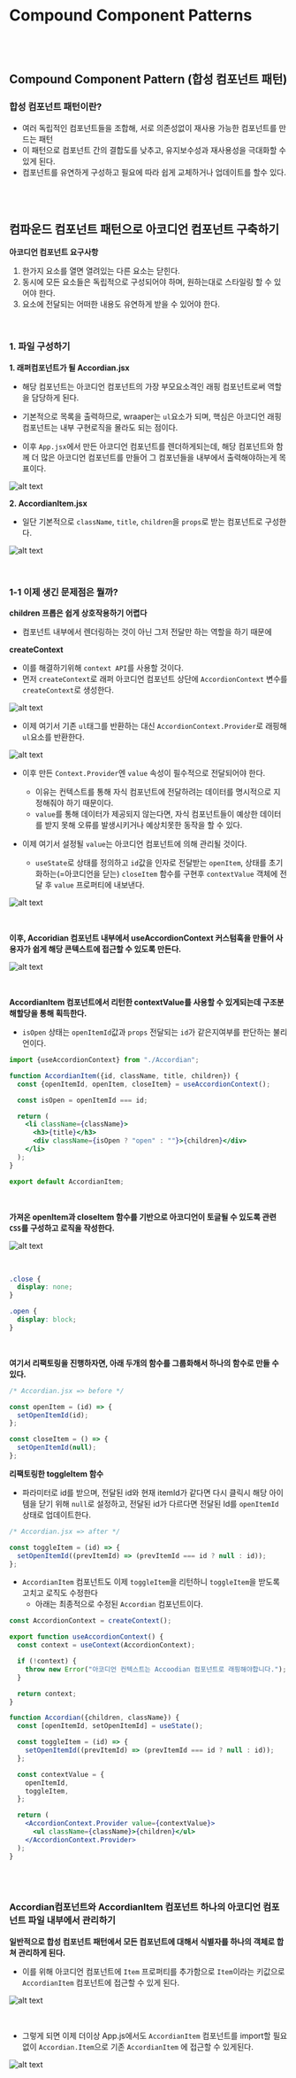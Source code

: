 # Compound Component Patterns

<br />
<br />

## Compound Component Pattern (합성 컴포넌트 패턴)

### 합성 컴포넌트 패턴이란?

- 여러 독립적인 컴포넌트들을 조합해, 서로 의존성없이 재사용 가능한 컴포넌트를 만드는 패턴
- 이 패턴으로 컴포넌트 간의 결합도를 낮추고, 유지보수성과 재사용성을 극대화할 수 있게 된다.
- 컴포넌트를 유연하게 구성하고 필요에 따라 쉽게 교체하거나 업데이트를 할수 있다.

<br />
<br />

## 컴파운드 컴포넌트 패턴으로 아코디언 컴포넌트 구축하기

**아코디언 컴포넌트 요구사항**

1. 한가지 요소를 열면 열려있는 다른 요소는 닫힌다.
2. 동시에 모든 요소들은 독립적으로 구성되어야 하며, 원하는대로 스타일링 할 수 있어야 한다.
3. 요소에 전달되는 어떠한 내용도 유연하게 받을 수 있어야 한다.

<br />

### 1. 파일 구성하기

**1. 래퍼컴포넌트가 될 Accordian.jsx**

- 해당 컴포넌트는 아코디언 컴포넌트의 가장 부모요소격인 래핑 컴포넌트로써 역할을 담당하게 된다.
- 기본적으로 목록을 출력하므로, wraaper는 `ul`요소가 되며, 핵심은 아코디언 래핑 컴포넌트는 내부 구현로직을 몰라도 되는 점이다.

- 이후 `App.jsx`에서 만든 아코디언 컴포넌트를 렌더하게되는데, 해당 컴포넌트와 함께 더 많은 아코디언 컴포넌트를 만들어 그 컴포넌들을 내부에서 출력해야하는게 목표이다.

![alt text](/public/docs/assets/docs-1.png)

**2. AccordianItem.jsx**

- 일단 기본적으로 `className`, `title`, `children`을 `props`로 받는 컴포넌트로 구성한다.

![alt text](/public/docs/assets/docs-2.png)

<br />

### 1-1 이제 생긴 문제점은 뭘까?

**children 프롭은 쉽게 상호작용하기 어렵다**

- 컴포넌트 내부에서 렌더링하는 것이 아닌 그저 전달만 하는 역할을 하기 때문에

**createContext**

- 이를 해결하기위해 `context API`를 사용할 것이다.
- 먼저 `createContext`로 래퍼 아코디언 컴포넌트 상단에 `AccordionContext` 변수를 `createContext`로 생성한다.

![alt text](/public/docs/assets/docs-3.png)

- 이제 여기서 기존 `ul`태그를 반환하는 대신 `AccordionContext.Provider`로 래핑해 `ul`요소를 반환한다.

![alt text](/public/docs/assets/docs-4.png)

- 이후 만든 `Context.Provider`엔 `value` 속성이 필수적으로 전달되어야 한다.

  - 이유는 컨텍스트를 통해 자식 컴포넌트에 전달하려는 데이터를 명시적으로 지정해줘야 하기 때문이다.
  - `value`를 통해 데이터가 제공되지 않는다면, 자식 컴포넌트들이 예상한 데이터를 받지 못해 오류를 발생시키거나 예상치못한 동작을 할 수 있다.

- 이제 여기서 설정될 `value`는 아코디언 컴포넌트에 의해 관리될 것이다.
  - `useState`로 상태를 정의하고 `id`값을 인자로 전달받는 `openItem`, 상태를 초기화하는(=아코디언을 닫는) `closeItem` 함수를 구현후 `contextValue` 객체에 전달 후 `value` 프로퍼티에 내보낸다.

![alt text](/public/docs/assets/docs-5.png)

<br />

**이후, Accoridian 컴포넌트 내부에서 useAccordionContext 커스텀훅을 만들어 사용자가 쉽게 해당 콘텍스트에 접근할 수 있도록 만든다.**

![alt text](/public/docs/assets/docs-6.png)

<br />

**AccordianItem 컴포넌트에서 리턴한 contextValue를 사용할 수 있게되는데 구조분해할당을 통해 획득한다.**

- `isOpen` 상태는 `openItemId`값과 `props` 전달되는 `id`가 같은지여부를 판단하는 불리언이다.

```jsx
import {useAccordionContext} from "./Accordian";

function AccordianItem({id, className, title, children}) {
  const {openItemId, openItem, closeItem} = useAccordionContext();

  const isOpen = openItemId === id;

  return (
    <li className={className}>
      <h3>{title}</h3>
      <div className={isOpen ? "open" : ""}>{children}</div>
    </li>
  );
}

export default AccordianItem;
```

<br />

**가져온 openItem과 closeItem 함수를 기반으로 아코디언이 토글될 수 있도록 관련 `CSS`를 구성하고 로직을 작성한다.**

![alt text](/public/docs/assets/docs-7.png)

<br />

```css
.close {
  display: none;
}

.open {
  display: block;
}
```

<br />

**여기서 리팩토링을 진행하자면, 아래 두개의 함수를 그룹화해서 하나의 함수로 만들 수 있다.**

```js
/* Accordian.jsx => before */

const openItem = (id) => {
  setOpenItemId(id);
};

const closeItem = () => {
  setOpenItemId(null);
};
```

**리팩토링한 toggleItem 함수**

- 파라미터로 id를 받으며, 전달된 id와 현재 itemId가 같다면 다시 클릭시 해당 아이템을 닫기 위해 `null`로 설정하고, 전달된 id가 다르다면 전달된 Id를 `openItemId` 상태로 업데이트한다.

```js
/* Accordian.jsx => after */

const toggleItem = (id) => {
  setOpenItemId((prevItemId) => (prevItemId === id ? null : id));
};
```

- `AccordianItem` 컴포넌트도 이제 `toggleItem`을 리턴하니 `toggleItem`을 받도록 고치고 로직도 수정한다
  - 아래는 최종적으로 수정된 `Accordian` 컴포넌트이다.

```jsx
const AccordionContext = createContext();

export function useAccordionContext() {
  const context = useContext(AccordionContext);

  if (!context) {
    throw new Error("아코디언 컨텍스트는 Accoodian 컴포넌트로 래핑해야합니다.");
  }

  return context;
}

function Accordian({children, className}) {
  const [openItemId, setOpenItemId] = useState();

  const toggleItem = (id) => {
    setOpenItemId((prevItemId) => (prevItemId === id ? null : id));
  };

  const contextValue = {
    openItemId,
    toggleItem,
  };

  return (
    <AccordionContext.Provider value={contextValue}>
      <ul className={className}>{children}</ul>
    </AccordionContext.Provider>
  );
}
```

<br />
<br />

### Accordian컴포넌트와 AccordianItem 컴포넌트 하나의 아코디언 컴포넌트 파일 내부에서 관리하기

**일반적으로 합성 컴포넌트 패턴에서 모든 컴포넌트에 대해서 식별자를 하나의 객체로 합쳐 관리하게 된다.**

- 이를 위해 아코디언 컴포넌트에 `Item` 프로퍼티를 추가함으로 `Item`이라는 키값으로 `AccordianItem` 컴포넌트에 접근할 수 있게 된다.

![alt text](/public/docs/assets/docs-8.png)

<br />

- 그렇게 되면 이제 더이상 App.js에서도 `AccordianItem` 컴포넌트를 import할 필요없이 `Accordian.Item`으로 기존 `AccordianItem` 에 접근할 수 있게된다.

![alt text](/public/docs/assets/docs-9.png)
